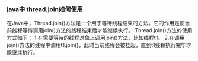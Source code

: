 ### java中 thread.join如何使用
在Java中，Thread.join()方法是一个用于等待线程结束的方法。它的作用是使当前线程等待调用join()方法的线程结束后才能继续执行。
Thread.join()方法的使用方式如下：
1.在需要等待的线程对象上调用join()方法，比如线程t1。
2.在调用join()方法的线程中调用t1.join()，此时当前线程会被挂起，直到t1线程执行完毕才能继续执行。


